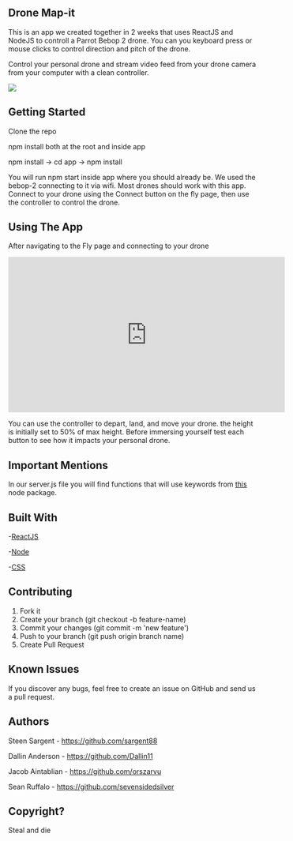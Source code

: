 ## Drone Map-it
This is an app we created together in 2 weeks that uses ReactJS and NodeJS to controll a Parrot Bebop 2 drone.  You can you keyboard press or mouse clicks to control direction and pitch of the drone.

Control your personal drone and stream video feed from your drone camera from your computer with a clean controller.
<!-- (url of hosted) -->
<img src="/app/src/comps/drone/assets/readme.png" style="width:400px height:400px" />

## Getting Started

Clone the repo

npm install both at the root and inside app

npm install -> cd app -> npm install

You will run npm start inside app where you should already be. We used the bebop-2 connecting to it via wifi. Most drones should work with this app. Connect to your drone using the Connect button on the fly page, then use the controller to control the drone.

## Using The App

After navigating to the Fly page and connecting to your drone
<!-- (gif of clicking on navigating to fly page and fly) -->
<iframe width="560" height="315" src="https://www.youtube.com/embed/SxB5FxSONmQ" frameborder="0" allowfullscreen></iframe>

You can use the controller to depart, land, and move your drone. the height is initially set to 50% of max height. Before immersing yourself test each button to see how it impacts your personal drone.

## Important Mentions

In our server.js file you will find functions that will use keywords from <a href="https://github.com/hybridgroup/node-bebop">this</a> node package.

## Built With

-<a href="https://facebook.github.io/react/">ReactJS</a>

-<a href="https://nodejs.org/en/">Node</a>

-<a href="https://www.w3.org/Style/CSS/Overview.en.html">CSS</a>

## Contributing

1. Fork it
2. Create your branch (git checkout -b feature-name)
3. Commit your changes (git commit -m 'new feature')
4. Push to your branch (git push origin branch name)
5. Create Pull Request

## Known Issues

If you discover any bugs, feel free to create an issue on GitHub and send us a pull request.

## Authors

Steen Sargent - https://github.com/sargent88

Dallin Anderson - https://github.com/Dallin11

Jacob Aintablian - https://github.com/orszarvu

Sean Ruffalo - https://github.com/sevensidedsilver

## Copyright?

Steal and die
